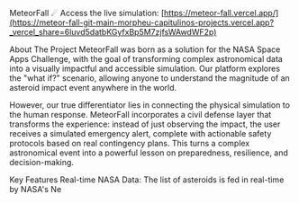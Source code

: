 MeteorFall ☄
Access the live simulation: [https://meteor-fall.vercel.app/](https://meteor-fall-git-main-morpheu-capitulinos-projects.vercel.app?_vercel_share=6luvd5datbKGyfxBp5M7zjfsWAwdWF2p)

About The Project
MeteorFall was born as a solution for the NASA Space Apps Challenge, with the goal of transforming complex astronomical data into a visually impactful and accessible simulation. Our platform explores the "what if?" scenario, allowing anyone to understand the magnitude of an asteroid impact event anywhere in the world.

However, our true differentiator lies in connecting the physical simulation to the human response. MeteorFall incorporates a civil defense layer that transforms the experience: instead of just observing the impact, the user receives a simulated emergency alert, complete with actionable safety protocols based on real contingency plans. This turns a complex astronomical event into a powerful lesson on preparedness, resilience, and decision-making.

Key Features
Real-time NASA Data: The list of asteroids is fed in real-time by NASA's Ne


